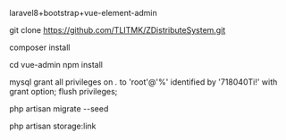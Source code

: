 laravel8+bootstrap+vue-element-admin



git clone https://github.com/TLITMK/ZDistributeSystem.git

composer install

cd vue-admin
npm install

mysql 
grant all privileges on *.* to 'root'@'%' identified by '718040Ti!' with grant option;
flush privileges;

php artisan migrate --seed

php artisan storage:link